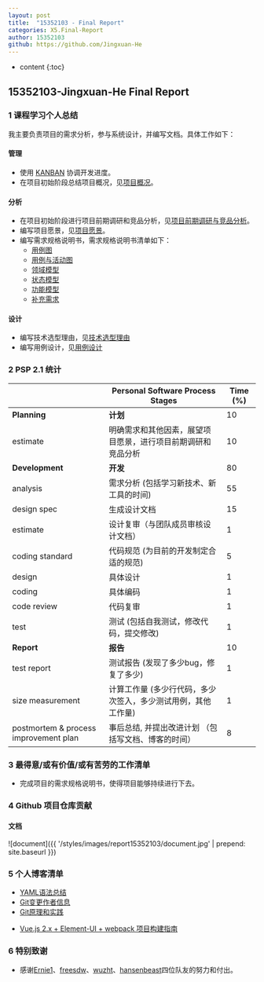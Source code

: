 ```yaml
---
layout: post
title:  "15352103 - Final Report"
categories: X5.Final-Report
author: 15352103
github: https://github.com/Jingxuan-He
---
```


* content
{:toc}

## 15352103-Jingxuan-He Final Report

### 1 课程学习个人总结

我主要负责项目的需求分析，参与系统设计，并编写文档。具体工作如下：

#### 管理

- 使用 [KANBAN](https://github.com/orgs/sysu-swsad-team/projects) 协调开发进度。
- 在项目初始阶段总结项目概况，见[项目概况](https://sysu-swsad-team.github.io/1.%E9%A1%B9%E7%9B%AE%E6%A6%82%E5%86%B5/1.%E9%A1%B9%E7%9B%AE%E6%A6%82%E5%86%B5/)。

#### 分析

- 在项目初始阶段进行项目前期调研和竞品分析，见[项目前期调研与竞品分析](https://sysu-swsad-team.github.io/3.%E9%A1%B9%E7%9B%AE%E5%89%8D%E6%9C%9F%E8%B0%83%E7%A0%94%E4%B8%8E%E7%AB%9E%E5%93%81%E5%88%86%E6%9E%90/3.%E9%A1%B9%E7%9B%AE%E5%89%8D%E6%9C%9F%E8%B0%83%E7%A0%94%E4%B8%8E%E7%AB%9E%E5%93%81%E5%88%86%E6%9E%90/)。
- 编写项目愿景，见[项目愿景](https://sysu-swsad-team.github.io/4.%E9%A1%B9%E7%9B%AE%E6%84%BF%E6%99%AF/4.%E9%A1%B9%E7%9B%AE%E6%84%BF%E6%99%AF/)。
- 编写需求规格说明书，需求规格说明书清单如下：
	- [用例图](https://sysu-swsad-team.github.io/6.%E9%9C%80%E6%B1%82%E8%A7%84%E6%A0%BC%E8%AF%B4%E6%98%8E%E4%B9%A6/6.1.%E7%94%A8%E4%BE%8B%E5%9B%BE/)
	- [用例与活动图](https://sysu-swsad-team.github.io/6.%E9%9C%80%E6%B1%82%E8%A7%84%E6%A0%BC%E8%AF%B4%E6%98%8E%E4%B9%A6/6.2.%E7%94%A8%E4%BE%8B%E4%B8%8E%E6%B4%BB%E5%8A%A8%E5%9B%BE/)
	- [领域模型](https://sysu-swsad-team.github.io/6.%E9%9C%80%E6%B1%82%E8%A7%84%E6%A0%BC%E8%AF%B4%E6%98%8E%E4%B9%A6/6.3.%E9%A2%86%E5%9F%9F%E6%A8%A1%E5%9E%8B/)
	- [状态模型](https://sysu-swsad-team.github.io/6.%E9%9C%80%E6%B1%82%E8%A7%84%E6%A0%BC%E8%AF%B4%E6%98%8E%E4%B9%A6/6.4.%E7%8A%B6%E6%80%81%E6%A8%A1%E5%9E%8B/)
	- [功能模型](https://sysu-swsad-team.github.io/6.%E9%9C%80%E6%B1%82%E8%A7%84%E6%A0%BC%E8%AF%B4%E6%98%8E%E4%B9%A6/6.5.%E5%8A%9F%E8%83%BD%E6%A8%A1%E5%9E%8B/)
	- [补充需求](https://sysu-swsad-team.github.io/6.%E9%9C%80%E6%B1%82%E8%A7%84%E6%A0%BC%E8%AF%B4%E6%98%8E%E4%B9%A6/6.6.%E8%A1%A5%E5%85%85%E9%9C%80%E6%B1%82/)

#### 设计

- 编写技术选型理由，见[技术选型理由](https://sysu-swsad-team.github.io/7.%E8%AE%BE%E8%AE%A1%E8%AF%B4%E6%98%8E%E4%B9%A6/7.6.%E6%8A%80%E6%9C%AF%E9%80%89%E5%9E%8B%E7%90%86%E7%94%B1/)
- 编写用例设计，见[用例设计](https://sysu-swsad-team.github.io/7.%E8%AE%BE%E8%AE%A1%E8%AF%B4%E6%98%8E%E4%B9%A6/7.5.%E7%94%A8%E4%BE%8B%E8%AE%BE%E8%AE%A1/)

### 2 PSP 2.1 统计

|                                       | Personal Software Process Stages                             | Time (%) |
| ------------------------------------- | ------------------------------------------------------------ | -------- |
| **Planning**                          | **计划**                                                     | 10        |
| estimate                              | 明确需求和其他因素，展望项目愿景，进行项目前期调研和竞品分析     | 10        |
| **Development**                       | **开发**                                                     | 80       |
| analysis                              | 需求分析 (包括学习新技术、新工具的时间)                        | 55       |
| design spec                           | 生成设计文档                                                 | 15        |
| estimate                              | 设计复审（与团队成员审核设计文档）                             | 1        |
| coding standard                       | 代码规范 (为目前的开发制定合适的规范)                          | 5        |
| design                                | 具体设计                                                     | 1       |
| coding                                | 具体编码                                                     | 1       |
| code review                           | 代码复审                                                     | 1        |
| test                                  | 测试 (包括自我测试，修改代码，提交修改)                        | 1       |
| **Report**                            | **报告**                                                     | 10       |
| test report                           | 测试报告 (发现了多少bug，修复了多少)                           | 1        |
| size measurement                      | 计算工作量 (多少行代码，多少次签入，多少测试用例，其他工作量)    | 1        |
| postmortem & process improvement plan | 事后总结, 并提出改进计划 （包括写文档、博客的时间）             | 8        |

### 3 最得意/或有价值/或有苦劳的工作清单

- 完成项目的需求规格说明书，使得项目能够持续进行下去。

### 4 Github 项目仓库贡献

#### 文档

![document]({{ '/styles/images/report15352103/document.jpg' | prepend: site.baseurl }})

### 5 个人博客清单

- [YAML语法总结](https://sysu-swsad-team.github.io/x2.%E6%8A%80%E6%9C%AF%E4%B8%8E%E5%B7%A5%E4%BD%9C%E6%8A%A5%E5%91%8A/X2.05.15352103-YAML%E8%AF%AD%E6%B3%95%E6%80%BB%E7%BB%93/)
- [Git变更作者信息](https://sysu-swsad-team.github.io/x2.%E6%8A%80%E6%9C%AF%E4%B8%8E%E5%B7%A5%E4%BD%9C%E6%8A%A5%E5%91%8A/X2.06.15352103-Git%E5%8F%98%E6%9B%B4%E4%BD%9C%E8%80%85%E4%BF%A1%E6%81%AF/)
- [Git原理和实践](https://sysu-swsad-team.github.io/x2.%E6%8A%80%E6%9C%AF%E4%B8%8E%E5%B7%A5%E4%BD%9C%E6%8A%A5%E5%91%8A/X2.11.15352103-Git%E5%8E%9F%E7%90%86%E5%92%8C%E5%AE%9E%E8%B7%B5/)
* [Vue.js 2.x + Element-UI + webpack 项目构建指南](https://sysu-swsad-team.github.io/x2.技术与工作报告/X2.09.16340246-Vue.js2.x+Element-UI+webpack项目构建指南/)

### 6 特别致谢

- 感谢[Ernie1](https://github.com/Ernie1)、[freesdw](https://github.com/freesdw)、[wuzht](https://github.com/wuzht)、[hansenbeast](https://github.com/hansenbeast)四位队友的努力和付出。